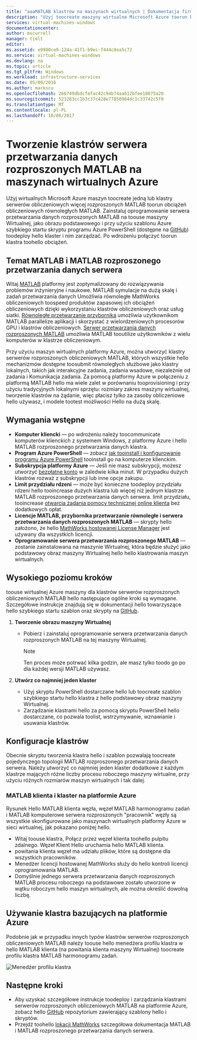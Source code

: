 ```yaml
---
title: "aaaMATLAB klastrów na maszynach wirtualnych | Dokumentacja firmy Microsoft"
description: "Użyj toocreate maszyny wirtualne Microsoft Azure toorun klastrów serwera przetwarzania danych rozproszonych MATLAB obciążeń obliczeniowych równoległych MATLAB"
services: virtual-machines-windows
documentationcenter: 
author: mscurrell
manager: timlt
editor: 
ms.assetid: e9980ce9-124a-41f1-b9ec-f444c8ea5c72
ms.service: virtual-machines-windows
ms.devlang: na
ms.topic: article
ms.tgt_pltfrm: Windows
ms.workload: infrastructure-services
ms.date: 05/09/2016
ms.author: markscu
ms.openlocfilehash: 266749dbdcfefac42c94b74aa612bfee18075a20
ms.sourcegitcommit: 523283cc1b3c37c428e77850964dc1c33742c5f0
ms.translationtype: MT
ms.contentlocale: pl-PL
ms.lasthandoff: 10/06/2017
---
```

# <a name="create-matlab-distributed-computing-server-clusters-on-azure-vms"></a>Tworzenie klastrów serwera przetwarzania danych rozproszonych MATLAB na maszynach wirtualnych Azure
Użyj wirtualnych Microsoft Azure maszyn toocreate jedną lub klastry serwerów obliczeniowych więcej rozproszonych MATLAB toorun obciążeń obliczeniowych równoległych MATLAB. Zainstaluj oprogramowanie serwera przetwarzania danych rozproszonych MATLAB na toouse maszyny Wirtualnej, jako obrazu podstawowego i przy użyciu szablonu Azure szybkiego startu skryptu programu Azure PowerShell (dostępne na [GitHub](https://github.com/Azure/azure-quickstart-templates/tree/master/matlab-cluster)) toodeploy hello klaster i nim zarządzać. Po wdrożeniu połączyć toorun klastra toohello obciążeń.

## <a name="about-matlab-and-matlab-distributed-computing-server"></a>Temat MATLAB i MATLAB rozproszonego przetwarzania danych serwera
Witaj [MATLAB](http://www.mathworks.com/products/matlab/) platformy jest zoptymalizowany do rozwiązywania problemów inżynieryjne i naukowe. MATLAB symulacje na dużą skalę i zadań przetwarzania danych Umożliwia równoległe MathWorks obliczeniowych toospeed produktów zapasowej ich obciążeń obliczeniowych dzięki wykorzystaniu klastrów obliczeniowych oraz usług siatki. [Równoległe przetwarzanie przybornika](http://www.mathworks.com/products/parallel-computing/) umożliwia użytkownikom MATLAB parallelize aplikacji i skorzystać z wielordzeniowych procesorów GPU i klastrów obliczeniowych. [Serwer przetwarzania danych rozproszonych MATLAB](http://www.mathworks.com/products/distriben/) umożliwia MATLAB tooutilize użytkowników z wielu komputerów w klastrze obliczeniowym.

Przy użyciu maszyn wirtualnych platformy Azure, można utworzyć klastry serwerów rozproszonych obliczeniowych MATLAB, których wszystkie hello mechanizmów dostępne toosubmit równoległych służbowe jako klastry lokalnych, takich jak interakcyjne zadania, zadania wsadowe, niezależnie od zadania i Komunikacja zadania. Za pomocą platformy Azure w połączeniu z platformą MATLAB hello ma wiele zalet w porównaniu tooprovisioning i przy użyciu tradycyjnych lokalnymi sprzętu: rozmiary zakres maszyny wirtualnej, tworzenie klastrów na żądanie, więc płacisz tylko za zasoby obliczeniowe hello używasz, i modele tootest możliwości Hello na dużą skalę.  

## <a name="prerequisites"></a>Wymagania wstępne
* **Komputer kliencki** — po wdrożeniu należy toocommunicate komputerów klienckich z systemem Windows, z platformy Azure i hello MATLAB rozproszonego przetwarzania danych klastra.
* **Program Azure PowerShell** — zobacz [jak tooinstall i konfigurowanie programu Azure PowerShell](/powershell/azure/overview) tooinstall go na komputerze klienckim.
* **Subskrypcja platformy Azure** — Jeśli nie masz subskrypcji, możesz utworzyć [bezpłatne konto](https://azure.microsoft.com/free/) w zaledwie kilka minut. W przypadku dużych klastrów rozważ z subskrypcji lub inne opcje zakupu.
* **Limit przydziału rdzeni** — może być konieczne toodeploy przydziału rdzeni hello tooincrease dużych klastra lub więcej niż jednym klastrze MATLAB rozproszonego przetwarzania danych serwera. limit przydziału, tooincrease [otwarcia żądania pomocy technicznej online klienta](https://azure.microsoft.com/blog/2014/06/04/azure-limits-quotas-increase-requests/) bez dodatkowych opłat.
* **Licencje MATLAB, przybornika przetwarzanie równoległe i serwera przetwarzania danych rozproszonych MATLAB** — skrypty hello założono, że hello [MathWorks hostowanej License Manager](http://www.mathworks.com/products/parallel-computing/mathworks-hosted-license-manager/) jest używany dla wszystkich licencji.  
* **Oprogramowanie serwera przetwarzania rozproszonego MATLAB** — zostanie zainstalowana na maszynie Wirtualnej, która będzie służyć jako podstawowy obraz maszyny Wirtualnej hello hello klastrowania maszyn wirtualnych.

## <a name="high-level-steps"></a>Wysokiego poziomu kroków
toouse wirtualnej Azure maszyny dla klastrów serwerów rozproszonych obliczeniowych MATLAB hello następujące ogólne kroki są wymagane. Szczegółowe instrukcje znajdują się w dokumentacji hello towarzyszące hello szybkiego startu szablon oraz skrypty na [GitHub](https://github.com/Azure/azure-quickstart-templates/tree/master/matlab-cluster).

1. **Tworzenie obrazu maszyny Wirtualnej**  

   * Pobierz i zainstaluj oprogramowanie serwera przetwarzania danych rozproszonych MATLAB na tej maszyny Wirtualnej.

     > [!NOTE]
     > Ten proces może potrwać kilka godzin, ale masz tylko toodo go po dla każdej wersji MATLAB używasz.   
     >
     >
2. **Utwórz co najmniej jeden klaster**  

   * Użyj skryptu PowerShell dostarczane hello lub toocreate szablon szybkiego startu hello klastra z hello podstawowy obraz maszyny Wirtualnej.   
   * Zarządzanie klastrami hello za pomocą skryptu PowerShell hello dostarczane, co pozwala toolist, wstrzymywanie, wznawianie i usuwania klastrów.

## <a name="cluster-configurations"></a>Konfiguracje klastrów
Obecnie skryptu tworzenia klastra hello i szablon pozwalają toocreate pojedynczego topologii MATLAB rozproszonego przetwarzania danych serwera. Należy utworzyć co najmniej jeden klaster dodatkowe z każdym klastrze mających różne liczby procesu roboczego maszyny wirtualne, przy użyciu różnych rozmiarów maszyn wirtualnych i tak dalej.

### <a name="matlab-client-and-cluster-in-azure"></a>MATLAB klienta i klaster na platformie Azure
Rysunek Hello MATLAB klienta węzła, węzeł MATLAB harmonogramu zadań i MATLAB komputerowe serwera rozproszonych "pracownik" węzły są wszystkie skonfigurowane jako maszynach wirtualnych platformy Azure w sieci wirtualnej, jak pokazano poniżej hello.


* Witaj toouse klastra, Połącz przez węzeł klienta toohello pulpitu zdalnego. Węzeł Klient Hello uruchamia hello MATLAB klienta.
* powitania klienta węzeł ma udziału plików, które są dostępne dla wszystkich pracowników.
* Menedżer licencji hostowanej MathWorks służy do hello kontroli licencji oprogramowania MATLAB.
* Domyślnie jednego serwera przetwarzania danych rozproszonych MATLAB procesu roboczego na podstawowe zostało utworzone w wątku roboczym hello maszyn wirtualnych, ale można określić dowolną liczbę.

## <a name="use-an-azure-based-cluster"></a>Używanie klastra bazujących na platformie Azure
Podobnie jak w przypadku innych typów klastrów serwerów rozproszonych obliczeniowych MATLAB należy toouse hello menedżera profilu klastra w hello MATLAB klienta (na powitania klienta maszyny Wirtualnej) toocreate profilu klastra MATLAB harmonogramu zadań.

![Menedżer profilu klastra](./media/matlab-mdcs-cluster/cluster_profile_manager.png)

## <a name="next-steps"></a>Następne kroki
* Aby uzyskać szczegółowe instrukcje toodeploy i zarządzania klastrami serwerów rozproszonych obliczeniowych MATLAB na platformie Azure, zobacz hello [GitHub](https://github.com/Azure/azure-quickstart-templates/tree/master/matlab-cluster) repozytorium zawierający szablony hello i skryptów.
* Przejdź toohello [lokacji MathWorks](http://www.mathworks.com/) szczegółowa dokumentacja MATLAB i MATLAB rozproszonego przetwarzania danych serwera.
